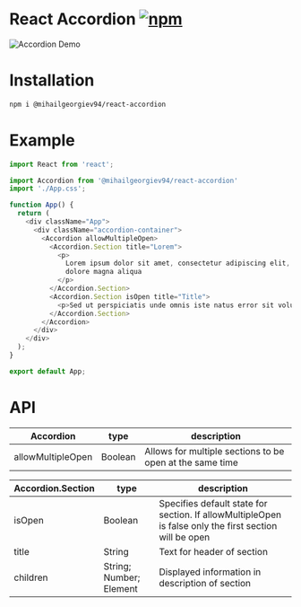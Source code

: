 # React Accordion [![npm](https://img.shields.io/npm/v/@mihailgeorgiev94/react-accordion)](https://www.npmjs.com/package/@mihailgeorgiev94/react-accordion)

![Accordion
Demo](https://cdn.fbsbx.com/v/t59.2708-21/94098264_539164163461647_6846296569835159552_n.gif?_nc_cat=100&fallback=1&_nc_sid=041f46&_nc_oc=AQnQqRhu_DCdRgGkywECWRtJkXmuyAoHebFP5Wp92kJAXmRTf_LAwnj0LK4ciITt61k&_nc_ht=cdn.fbsbx.com&oh=2de87735af54d33a8d0fd976f655bc49&oe=5EA1EA2A)

# Installation

```sh
npm i @mihailgeorgiev94/react-accordion
```

# Example

```javascript
import React from 'react';

import Accordion from '@mihailgeorgiev94/react-accordion'
import './App.css';

function App() {
  return (
    <div className="App">
      <div className="accordion-container">
        <Accordion allowMultipleOpen>
          <Accordion.Section title="Lorem">
            <p>
              Lorem ipsum dolor sit amet, consectetur adipiscing elit, sed do eiusmod tempor incididunt ut labore et
              dolore magna aliqua
            </p>
          </Accordion.Section>
          <Accordion.Section isOpen title="Title">
            <p>Sed ut perspiciatis unde omnis iste natus error sit voluptatem accusantium doloremque laudantium,</p>
          </Accordion.Section>
        </Accordion>
      </div>
    </div>
  );
}

export default App;

```

# API

|Accordion|type|description|
|---|---|---|
|allowMultipleOpen|Boolean|Allows for multiple sections to be open at the same time|


|Accordion.Section|type|description|
|---|---|---|
|isOpen|Boolean|Specifies default state for section. If allowMultipleOpen is false only the first section will be open|
|title|String|Text for header of section|
|children|String; Number; Element|Displayed information in description of section|
